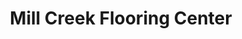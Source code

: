 ---
title: "Mill Creek Flooring Center"
url: /stillwater/mill-creek-flooring-center/
shop: flooring
---